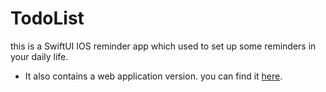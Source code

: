 # TodoList
this is a SwiftUI IOS reminder app which used to set up some reminders in your daily life.

* It also contains a web application version. you can find it [here](https://github.com/TodoListIOS/TodoList_web).
